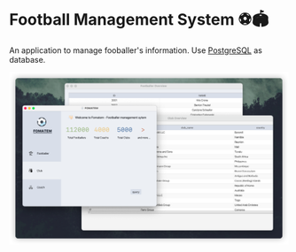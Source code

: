 # Football Management System ⚽🏟️ 

An application to manage fooballer's information. Use [PostgreSQL](https://www.postgresql.org/) as database.

![](./assets/overview.png)
